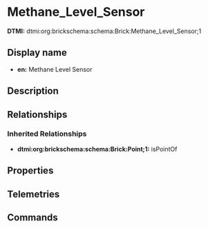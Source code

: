 # Methane_Level_Sensor
**DTMI:** dtmi:org:brickschema:schema:Brick:Methane_Level_Sensor;1
## Display name
- **en:** Methane Level Sensor
## Description
## Relationships
### Inherited Relationships
* **dtmi:org:brickschema:schema:Brick:Point;1:** isPointOf
## Properties
## Telemetries
## Commands
